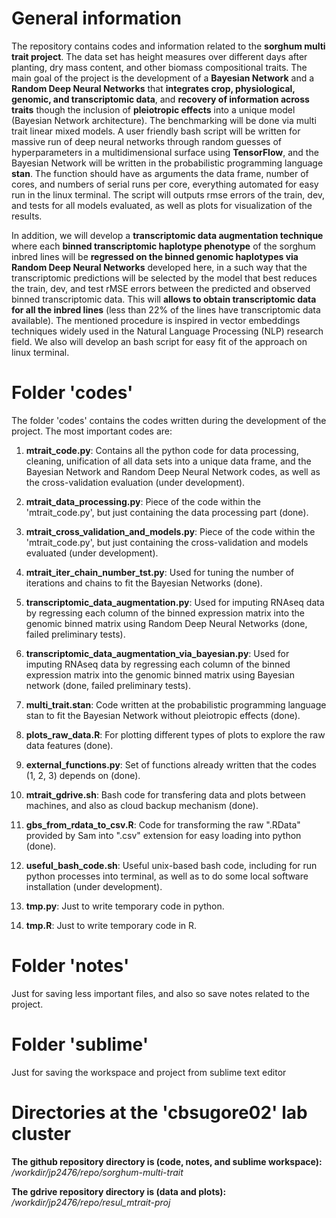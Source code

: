 # General information

The repository contains codes and information related to the **sorghum multi trait project**. The data set has height measures over different days after planting, dry mass content, and other biomass compositional traits. The main goal of the project is the development of a **Bayesian Network** and a **Random Deep Neural Networks** that **integrates crop, physiological, genomic, and transcriptomic data**, and **recovery of information across traits** though the inclusion of **pleiotropic effects** into a unique model (Bayesian Network architecture). The benchmarking will be done via multi trait linear mixed models. A user friendly bash script will be written for massive run of deep neural networks through random guesses of hyperparameters in a multidimensional surface using **TensorFlow**, and the Bayesian Network will be written in the probabilistic programming language **stan**. The function should have as arguments the data frame, number of cores, and numbers of serial runs per core, everything automated for easy run in the linux terminal. The script will outputs rmse errors of the train, dev, and tests for all models evaluated, as well as plots for visualization of the results. 

In addition, we will develop a **transcriptomic data augmentation technique** where each **binned transcriptomic haplotype phenotype** of the sorghum inbred lines will be **regressed on the binned genomic haplotypes via Random Deep Neural Networks** developed here, in a such way that the transcriptomic predictions will be selected by the model that best reduces the train, dev, and test rMSE errors between the predicted and observed binned transcriptomic data. This will **allows to obtain transcriptomic data for all the inbred lines** (less than 22% of the lines have transcriptomic data available). The mentioned procedure is inspired in vector embeddings techniques widely used in the Natural Language Processing (NLP) research field. We also will develop an bash script for easy fit of the approach on linux terminal.	

# Folder 'codes'

The folder 'codes' contains the codes written during the development of the project. The most important codes are:

1. **mtrait_code.py**: Contains all the python code for data processing, cleaning, unification of all data sets into a unique data frame, and the Bayesian Network and Random Deep Neural Network codes, as well as the cross-validation evaluation (under development).

2. **mtrait_data_processing.py**: Piece of the code within the 'mtrait_code.py', but just containing the data processing part (done).

3. **mtrait_cross_validation_and_models.py**: Piece of the code within the 'mtrait_code.py', but just containing the cross-validation and models evaluated (under development).

4. **mtrait_iter_chain_number_tst.py**: Used for tuning the number of iterations and chains to fit the Bayesian Networks (done).

5. **transcriptomic_data_augmentation.py**: Used for imputing RNAseq data by regressing each column of the binned expression matrix into the genomic binned matrix using Random Deep Neural Networks (done, failed preliminary tests).

6. **transcriptomic_data_augmentation_via_bayesian.py**: Used for imputing RNAseq data by regressing each column of the binned expression matrix into the genomic binned matrix using Bayesian network (done, failed preliminary tests).

7. **multi_trait.stan**: Code written at the probabilistic programming language stan to fit the Bayesian Network without pleiotropic effects (done).

8. **plots_raw_data.R**: For plotting different types of plots to explore the raw data features (done).

9. **external_functions.py**: Set of functions already written that the codes (1, 2, 3) depends on (done).

10. **mtrait_gdrive.sh**: Bash code for transfering data and plots between machines, and also as cloud backup mechanism (done).

11. **gbs_from_rdata_to_csv.R**: Code for transforming the raw ".RData" provided by Sam into ".csv" extension for easy loading into python (done).

12. **useful_bash_code.sh**: Useful unix-based bash code, including for run python processes into terminal, as well as to do some local software installation (under development).

13. **tmp.py**: Just to write temporary code in python.

14. **tmp.R**: Just to write temporary code in R.

# Folder 'notes'

Just for saving less important files, and also so save notes related to the project.

# Folder 'sublime'

Just for saving the workspace and project from sublime text editor

# Directories at the 'cbsugore02' lab cluster

**The github repository directory is (code, notes, and sublime workspace):** */workdir/jp2476/repo/sorghum-multi-trait*

**The gdrive repository directory is (data and plots):** */workdir/jp2476/repo/resul_mtrait-proj*

